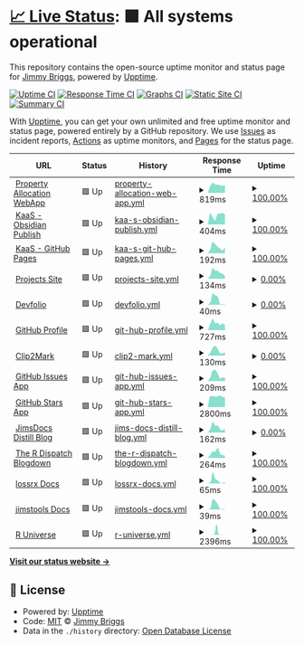 # [📈 Live Status](https://uptime.jimbrig.com): <!--live status--> **🟩 All systems operational**

This repository contains the open-source uptime monitor and status page for [Jimmy Briggs](https://www.linkedin.com/in/jimbrig), powered by [Upptime](https://github.com/upptime/upptime).

[![Uptime CI](https://github.com/jimbrig/upptime/workflows/Uptime%20CI/badge.svg)](https://github.com/jimbrig/upptime/actions?query=workflow%3A%22Uptime+CI%22)
[![Response Time CI](https://github.com/jimbrig/upptime/workflows/Response%20Time%20CI/badge.svg)](https://github.com/jimbrig/upptime/actions?query=workflow%3A%22Response+Time+CI%22)
[![Graphs CI](https://github.com/jimbrig/upptime/workflows/Graphs%20CI/badge.svg)](https://github.com/jimbrig/upptime/actions?query=workflow%3A%22Graphs+CI%22)
[![Static Site CI](https://github.com/jimbrig/upptime/workflows/Static%20Site%20CI/badge.svg)](https://github.com/jimbrig/upptime/actions?query=workflow%3A%22Static+Site+CI%22)
[![Summary CI](https://github.com/jimbrig/upptime/workflows/Summary%20CI/badge.svg)](https://github.com/jimbrig/upptime/actions?query=workflow%3A%22Summary+CI%22)

With [Upptime](https://upptime.js.org), you can get your own unlimited and free uptime monitor and status page, powered entirely by a GitHub repository. We use [Issues](https://github.com/jimbrig/upptime/issues) as incident reports, [Actions](https://github.com/jimbrig/upptime/actions) as uptime monitors, and [Pages](https://uptime.jimbrig.com) for the status page.

<!--start: status pages-->
<!-- This summary is generated by Upptime (https://github.com/upptime/upptime) -->
<!-- Do not edit this manually, your changes will be overwritten -->
<!-- prettier-ignore -->
| URL | Status | History | Response Time | Uptime |
| --- | ------ | ------- | ------------- | ------ |
| <img alt="" src="https://icons.duckduckgo.com/ip3/propertyallocation.jimbrig.com.ico" height="13"> [Property Allocation WebApp](https://propertyallocation.jimbrig.com/) | 🟩 Up | [property-allocation-web-app.yml](https://github.com/jimbrig/upptime/commits/HEAD/history/property-allocation-web-app.yml) | <details><summary><img alt="Response time graph" src="./graphs/property-allocation-web-app/response-time-week.png" height="20"> 819ms</summary><br><a href="https://jimbrig.github.io/upptime/history/property-allocation-web-app"><img alt="Response time 921" src="https://img.shields.io/endpoint?url=https%3A%2F%2Fraw.githubusercontent.com%2Fjimbrig%2Fupptime%2FHEAD%2Fapi%2Fproperty-allocation-web-app%2Fresponse-time.json"></a><br><a href="https://jimbrig.github.io/upptime/history/property-allocation-web-app"><img alt="24-hour response time 762" src="https://img.shields.io/endpoint?url=https%3A%2F%2Fraw.githubusercontent.com%2Fjimbrig%2Fupptime%2FHEAD%2Fapi%2Fproperty-allocation-web-app%2Fresponse-time-day.json"></a><br><a href="https://jimbrig.github.io/upptime/history/property-allocation-web-app"><img alt="7-day response time 819" src="https://img.shields.io/endpoint?url=https%3A%2F%2Fraw.githubusercontent.com%2Fjimbrig%2Fupptime%2FHEAD%2Fapi%2Fproperty-allocation-web-app%2Fresponse-time-week.json"></a><br><a href="https://jimbrig.github.io/upptime/history/property-allocation-web-app"><img alt="30-day response time 865" src="https://img.shields.io/endpoint?url=https%3A%2F%2Fraw.githubusercontent.com%2Fjimbrig%2Fupptime%2FHEAD%2Fapi%2Fproperty-allocation-web-app%2Fresponse-time-month.json"></a><br><a href="https://jimbrig.github.io/upptime/history/property-allocation-web-app"><img alt="1-year response time 921" src="https://img.shields.io/endpoint?url=https%3A%2F%2Fraw.githubusercontent.com%2Fjimbrig%2Fupptime%2FHEAD%2Fapi%2Fproperty-allocation-web-app%2Fresponse-time-year.json"></a></details> | <details><summary><a href="https://jimbrig.github.io/upptime/history/property-allocation-web-app">100.00%</a></summary><a href="https://jimbrig.github.io/upptime/history/property-allocation-web-app"><img alt="All-time uptime 99.96%" src="https://img.shields.io/endpoint?url=https%3A%2F%2Fraw.githubusercontent.com%2Fjimbrig%2Fupptime%2FHEAD%2Fapi%2Fproperty-allocation-web-app%2Fuptime.json"></a><br><a href="https://jimbrig.github.io/upptime/history/property-allocation-web-app"><img alt="24-hour uptime 100.00%" src="https://img.shields.io/endpoint?url=https%3A%2F%2Fraw.githubusercontent.com%2Fjimbrig%2Fupptime%2FHEAD%2Fapi%2Fproperty-allocation-web-app%2Fuptime-day.json"></a><br><a href="https://jimbrig.github.io/upptime/history/property-allocation-web-app"><img alt="7-day uptime 100.00%" src="https://img.shields.io/endpoint?url=https%3A%2F%2Fraw.githubusercontent.com%2Fjimbrig%2Fupptime%2FHEAD%2Fapi%2Fproperty-allocation-web-app%2Fuptime-week.json"></a><br><a href="https://jimbrig.github.io/upptime/history/property-allocation-web-app"><img alt="30-day uptime 100.00%" src="https://img.shields.io/endpoint?url=https%3A%2F%2Fraw.githubusercontent.com%2Fjimbrig%2Fupptime%2FHEAD%2Fapi%2Fproperty-allocation-web-app%2Fuptime-month.json"></a><br><a href="https://jimbrig.github.io/upptime/history/property-allocation-web-app"><img alt="1-year uptime 99.96%" src="https://img.shields.io/endpoint?url=https%3A%2F%2Fraw.githubusercontent.com%2Fjimbrig%2Fupptime%2FHEAD%2Fapi%2Fproperty-allocation-web-app%2Fuptime-year.json"></a></details>
| <img alt="" src="https://icons.duckduckgo.com/ip3/publish.obsidian.md.ico" height="13"> [KaaS - Obsidian Publish](https://publish.obsidian.md/kaas-published/) | 🟩 Up | [kaa-s-obsidian-publish.yml](https://github.com/jimbrig/upptime/commits/HEAD/history/kaa-s-obsidian-publish.yml) | <details><summary><img alt="Response time graph" src="./graphs/kaa-s-obsidian-publish/response-time-week.png" height="20"> 404ms</summary><br><a href="https://jimbrig.github.io/upptime/history/kaa-s-obsidian-publish"><img alt="Response time 494" src="https://img.shields.io/endpoint?url=https%3A%2F%2Fraw.githubusercontent.com%2Fjimbrig%2Fupptime%2FHEAD%2Fapi%2Fkaa-s-obsidian-publish%2Fresponse-time.json"></a><br><a href="https://jimbrig.github.io/upptime/history/kaa-s-obsidian-publish"><img alt="24-hour response time 429" src="https://img.shields.io/endpoint?url=https%3A%2F%2Fraw.githubusercontent.com%2Fjimbrig%2Fupptime%2FHEAD%2Fapi%2Fkaa-s-obsidian-publish%2Fresponse-time-day.json"></a><br><a href="https://jimbrig.github.io/upptime/history/kaa-s-obsidian-publish"><img alt="7-day response time 404" src="https://img.shields.io/endpoint?url=https%3A%2F%2Fraw.githubusercontent.com%2Fjimbrig%2Fupptime%2FHEAD%2Fapi%2Fkaa-s-obsidian-publish%2Fresponse-time-week.json"></a><br><a href="https://jimbrig.github.io/upptime/history/kaa-s-obsidian-publish"><img alt="30-day response time 432" src="https://img.shields.io/endpoint?url=https%3A%2F%2Fraw.githubusercontent.com%2Fjimbrig%2Fupptime%2FHEAD%2Fapi%2Fkaa-s-obsidian-publish%2Fresponse-time-month.json"></a><br><a href="https://jimbrig.github.io/upptime/history/kaa-s-obsidian-publish"><img alt="1-year response time 499" src="https://img.shields.io/endpoint?url=https%3A%2F%2Fraw.githubusercontent.com%2Fjimbrig%2Fupptime%2FHEAD%2Fapi%2Fkaa-s-obsidian-publish%2Fresponse-time-year.json"></a></details> | <details><summary><a href="https://jimbrig.github.io/upptime/history/kaa-s-obsidian-publish">100.00%</a></summary><a href="https://jimbrig.github.io/upptime/history/kaa-s-obsidian-publish"><img alt="All-time uptime 99.90%" src="https://img.shields.io/endpoint?url=https%3A%2F%2Fraw.githubusercontent.com%2Fjimbrig%2Fupptime%2FHEAD%2Fapi%2Fkaa-s-obsidian-publish%2Fuptime.json"></a><br><a href="https://jimbrig.github.io/upptime/history/kaa-s-obsidian-publish"><img alt="24-hour uptime 100.00%" src="https://img.shields.io/endpoint?url=https%3A%2F%2Fraw.githubusercontent.com%2Fjimbrig%2Fupptime%2FHEAD%2Fapi%2Fkaa-s-obsidian-publish%2Fuptime-day.json"></a><br><a href="https://jimbrig.github.io/upptime/history/kaa-s-obsidian-publish"><img alt="7-day uptime 100.00%" src="https://img.shields.io/endpoint?url=https%3A%2F%2Fraw.githubusercontent.com%2Fjimbrig%2Fupptime%2FHEAD%2Fapi%2Fkaa-s-obsidian-publish%2Fuptime-week.json"></a><br><a href="https://jimbrig.github.io/upptime/history/kaa-s-obsidian-publish"><img alt="30-day uptime 100.00%" src="https://img.shields.io/endpoint?url=https%3A%2F%2Fraw.githubusercontent.com%2Fjimbrig%2Fupptime%2FHEAD%2Fapi%2Fkaa-s-obsidian-publish%2Fuptime-month.json"></a><br><a href="https://jimbrig.github.io/upptime/history/kaa-s-obsidian-publish"><img alt="1-year uptime 99.90%" src="https://img.shields.io/endpoint?url=https%3A%2F%2Fraw.githubusercontent.com%2Fjimbrig%2Fupptime%2FHEAD%2Fapi%2Fkaa-s-obsidian-publish%2Fuptime-year.json"></a></details>
| <img alt="" src="https://icons.duckduckgo.com/ip3/kaas.jimbrig.com.ico" height="13"> [KaaS - GitHub Pages](https://kaas.jimbrig.com) | 🟩 Up | [kaa-s-git-hub-pages.yml](https://github.com/jimbrig/upptime/commits/HEAD/history/kaa-s-git-hub-pages.yml) | <details><summary><img alt="Response time graph" src="./graphs/kaa-s-git-hub-pages/response-time-week.png" height="20"> 192ms</summary><br><a href="https://jimbrig.github.io/upptime/history/kaa-s-git-hub-pages"><img alt="Response time 210" src="https://img.shields.io/endpoint?url=https%3A%2F%2Fraw.githubusercontent.com%2Fjimbrig%2Fupptime%2FHEAD%2Fapi%2Fkaa-s-git-hub-pages%2Fresponse-time.json"></a><br><a href="https://jimbrig.github.io/upptime/history/kaa-s-git-hub-pages"><img alt="24-hour response time 186" src="https://img.shields.io/endpoint?url=https%3A%2F%2Fraw.githubusercontent.com%2Fjimbrig%2Fupptime%2FHEAD%2Fapi%2Fkaa-s-git-hub-pages%2Fresponse-time-day.json"></a><br><a href="https://jimbrig.github.io/upptime/history/kaa-s-git-hub-pages"><img alt="7-day response time 192" src="https://img.shields.io/endpoint?url=https%3A%2F%2Fraw.githubusercontent.com%2Fjimbrig%2Fupptime%2FHEAD%2Fapi%2Fkaa-s-git-hub-pages%2Fresponse-time-week.json"></a><br><a href="https://jimbrig.github.io/upptime/history/kaa-s-git-hub-pages"><img alt="30-day response time 207" src="https://img.shields.io/endpoint?url=https%3A%2F%2Fraw.githubusercontent.com%2Fjimbrig%2Fupptime%2FHEAD%2Fapi%2Fkaa-s-git-hub-pages%2Fresponse-time-month.json"></a><br><a href="https://jimbrig.github.io/upptime/history/kaa-s-git-hub-pages"><img alt="1-year response time 209" src="https://img.shields.io/endpoint?url=https%3A%2F%2Fraw.githubusercontent.com%2Fjimbrig%2Fupptime%2FHEAD%2Fapi%2Fkaa-s-git-hub-pages%2Fresponse-time-year.json"></a></details> | <details><summary><a href="https://jimbrig.github.io/upptime/history/kaa-s-git-hub-pages">100.00%</a></summary><a href="https://jimbrig.github.io/upptime/history/kaa-s-git-hub-pages"><img alt="All-time uptime 98.46%" src="https://img.shields.io/endpoint?url=https%3A%2F%2Fraw.githubusercontent.com%2Fjimbrig%2Fupptime%2FHEAD%2Fapi%2Fkaa-s-git-hub-pages%2Fuptime.json"></a><br><a href="https://jimbrig.github.io/upptime/history/kaa-s-git-hub-pages"><img alt="24-hour uptime 100.00%" src="https://img.shields.io/endpoint?url=https%3A%2F%2Fraw.githubusercontent.com%2Fjimbrig%2Fupptime%2FHEAD%2Fapi%2Fkaa-s-git-hub-pages%2Fuptime-day.json"></a><br><a href="https://jimbrig.github.io/upptime/history/kaa-s-git-hub-pages"><img alt="7-day uptime 100.00%" src="https://img.shields.io/endpoint?url=https%3A%2F%2Fraw.githubusercontent.com%2Fjimbrig%2Fupptime%2FHEAD%2Fapi%2Fkaa-s-git-hub-pages%2Fuptime-week.json"></a><br><a href="https://jimbrig.github.io/upptime/history/kaa-s-git-hub-pages"><img alt="30-day uptime 100.00%" src="https://img.shields.io/endpoint?url=https%3A%2F%2Fraw.githubusercontent.com%2Fjimbrig%2Fupptime%2FHEAD%2Fapi%2Fkaa-s-git-hub-pages%2Fuptime-month.json"></a><br><a href="https://jimbrig.github.io/upptime/history/kaa-s-git-hub-pages"><img alt="1-year uptime 98.32%" src="https://img.shields.io/endpoint?url=https%3A%2F%2Fraw.githubusercontent.com%2Fjimbrig%2Fupptime%2FHEAD%2Fapi%2Fkaa-s-git-hub-pages%2Fuptime-year.json"></a></details>
| <img alt="" src="https://icons.duckduckgo.com/ip3/docs.jimbrig.com.ico" height="13"> [Projects Site](https://docs.jimbrig.com/projects/) | 🟩 Up | [projects-site.yml](https://github.com/jimbrig/upptime/commits/HEAD/history/projects-site.yml) | <details><summary><img alt="Response time graph" src="./graphs/projects-site/response-time-week.png" height="20"> 134ms</summary><br><a href="https://jimbrig.github.io/upptime/history/projects-site"><img alt="Response time 172" src="https://img.shields.io/endpoint?url=https%3A%2F%2Fraw.githubusercontent.com%2Fjimbrig%2Fupptime%2FHEAD%2Fapi%2Fprojects-site%2Fresponse-time.json"></a><br><a href="https://jimbrig.github.io/upptime/history/projects-site"><img alt="24-hour response time 52" src="https://img.shields.io/endpoint?url=https%3A%2F%2Fraw.githubusercontent.com%2Fjimbrig%2Fupptime%2FHEAD%2Fapi%2Fprojects-site%2Fresponse-time-day.json"></a><br><a href="https://jimbrig.github.io/upptime/history/projects-site"><img alt="7-day response time 134" src="https://img.shields.io/endpoint?url=https%3A%2F%2Fraw.githubusercontent.com%2Fjimbrig%2Fupptime%2FHEAD%2Fapi%2Fprojects-site%2Fresponse-time-week.json"></a><br><a href="https://jimbrig.github.io/upptime/history/projects-site"><img alt="30-day response time 133" src="https://img.shields.io/endpoint?url=https%3A%2F%2Fraw.githubusercontent.com%2Fjimbrig%2Fupptime%2FHEAD%2Fapi%2Fprojects-site%2Fresponse-time-month.json"></a><br><a href="https://jimbrig.github.io/upptime/history/projects-site"><img alt="1-year response time 172" src="https://img.shields.io/endpoint?url=https%3A%2F%2Fraw.githubusercontent.com%2Fjimbrig%2Fupptime%2FHEAD%2Fapi%2Fprojects-site%2Fresponse-time-year.json"></a></details> | <details><summary><a href="https://jimbrig.github.io/upptime/history/projects-site">0.00%</a></summary><a href="https://jimbrig.github.io/upptime/history/projects-site"><img alt="All-time uptime 35.38%" src="https://img.shields.io/endpoint?url=https%3A%2F%2Fraw.githubusercontent.com%2Fjimbrig%2Fupptime%2FHEAD%2Fapi%2Fprojects-site%2Fuptime.json"></a><br><a href="https://jimbrig.github.io/upptime/history/projects-site"><img alt="24-hour uptime 0.00%" src="https://img.shields.io/endpoint?url=https%3A%2F%2Fraw.githubusercontent.com%2Fjimbrig%2Fupptime%2FHEAD%2Fapi%2Fprojects-site%2Fuptime-day.json"></a><br><a href="https://jimbrig.github.io/upptime/history/projects-site"><img alt="7-day uptime 0.00%" src="https://img.shields.io/endpoint?url=https%3A%2F%2Fraw.githubusercontent.com%2Fjimbrig%2Fupptime%2FHEAD%2Fapi%2Fprojects-site%2Fuptime-week.json"></a><br><a href="https://jimbrig.github.io/upptime/history/projects-site"><img alt="30-day uptime 0.00%" src="https://img.shields.io/endpoint?url=https%3A%2F%2Fraw.githubusercontent.com%2Fjimbrig%2Fupptime%2FHEAD%2Fapi%2Fprojects-site%2Fuptime-month.json"></a><br><a href="https://jimbrig.github.io/upptime/history/projects-site"><img alt="1-year uptime 35.38%" src="https://img.shields.io/endpoint?url=https%3A%2F%2Fraw.githubusercontent.com%2Fjimbrig%2Fupptime%2FHEAD%2Fapi%2Fprojects-site%2Fuptime-year.json"></a></details>
| <img alt="" src="https://icons.duckduckgo.com/ip3/docs.jimbrig.com.ico" height="13"> [Devfolio](https://docs.jimbrig.com/devpholio/) | 🟩 Up | [devfolio.yml](https://github.com/jimbrig/upptime/commits/HEAD/history/devfolio.yml) | <details><summary><img alt="Response time graph" src="./graphs/devfolio/response-time-week.png" height="20"> 40ms</summary><br><a href="https://jimbrig.github.io/upptime/history/devfolio"><img alt="Response time 66" src="https://img.shields.io/endpoint?url=https%3A%2F%2Fraw.githubusercontent.com%2Fjimbrig%2Fupptime%2FHEAD%2Fapi%2Fdevfolio%2Fresponse-time.json"></a><br><a href="https://jimbrig.github.io/upptime/history/devfolio"><img alt="24-hour response time 4" src="https://img.shields.io/endpoint?url=https%3A%2F%2Fraw.githubusercontent.com%2Fjimbrig%2Fupptime%2FHEAD%2Fapi%2Fdevfolio%2Fresponse-time-day.json"></a><br><a href="https://jimbrig.github.io/upptime/history/devfolio"><img alt="7-day response time 40" src="https://img.shields.io/endpoint?url=https%3A%2F%2Fraw.githubusercontent.com%2Fjimbrig%2Fupptime%2FHEAD%2Fapi%2Fdevfolio%2Fresponse-time-week.json"></a><br><a href="https://jimbrig.github.io/upptime/history/devfolio"><img alt="30-day response time 34" src="https://img.shields.io/endpoint?url=https%3A%2F%2Fraw.githubusercontent.com%2Fjimbrig%2Fupptime%2FHEAD%2Fapi%2Fdevfolio%2Fresponse-time-month.json"></a><br><a href="https://jimbrig.github.io/upptime/history/devfolio"><img alt="1-year response time 56" src="https://img.shields.io/endpoint?url=https%3A%2F%2Fraw.githubusercontent.com%2Fjimbrig%2Fupptime%2FHEAD%2Fapi%2Fdevfolio%2Fresponse-time-year.json"></a></details> | <details><summary><a href="https://jimbrig.github.io/upptime/history/devfolio">0.00%</a></summary><a href="https://jimbrig.github.io/upptime/history/devfolio"><img alt="All-time uptime 43.95%" src="https://img.shields.io/endpoint?url=https%3A%2F%2Fraw.githubusercontent.com%2Fjimbrig%2Fupptime%2FHEAD%2Fapi%2Fdevfolio%2Fuptime.json"></a><br><a href="https://jimbrig.github.io/upptime/history/devfolio"><img alt="24-hour uptime 0.00%" src="https://img.shields.io/endpoint?url=https%3A%2F%2Fraw.githubusercontent.com%2Fjimbrig%2Fupptime%2FHEAD%2Fapi%2Fdevfolio%2Fuptime-day.json"></a><br><a href="https://jimbrig.github.io/upptime/history/devfolio"><img alt="7-day uptime 0.00%" src="https://img.shields.io/endpoint?url=https%3A%2F%2Fraw.githubusercontent.com%2Fjimbrig%2Fupptime%2FHEAD%2Fapi%2Fdevfolio%2Fuptime-week.json"></a><br><a href="https://jimbrig.github.io/upptime/history/devfolio"><img alt="30-day uptime 0.00%" src="https://img.shields.io/endpoint?url=https%3A%2F%2Fraw.githubusercontent.com%2Fjimbrig%2Fupptime%2FHEAD%2Fapi%2Fdevfolio%2Fuptime-month.json"></a><br><a href="https://jimbrig.github.io/upptime/history/devfolio"><img alt="1-year uptime 38.58%" src="https://img.shields.io/endpoint?url=https%3A%2F%2Fraw.githubusercontent.com%2Fjimbrig%2Fupptime%2FHEAD%2Fapi%2Fdevfolio%2Fuptime-year.json"></a></details>
| <img alt="" src="https://icons.duckduckgo.com/ip3/github.com.ico" height="13"> [GitHub Profile](https://github.com/jimbrig) | 🟩 Up | [git-hub-profile.yml](https://github.com/jimbrig/upptime/commits/HEAD/history/git-hub-profile.yml) | <details><summary><img alt="Response time graph" src="./graphs/git-hub-profile/response-time-week.png" height="20"> 727ms</summary><br><a href="https://jimbrig.github.io/upptime/history/git-hub-profile"><img alt="Response time 896" src="https://img.shields.io/endpoint?url=https%3A%2F%2Fraw.githubusercontent.com%2Fjimbrig%2Fupptime%2FHEAD%2Fapi%2Fgit-hub-profile%2Fresponse-time.json"></a><br><a href="https://jimbrig.github.io/upptime/history/git-hub-profile"><img alt="24-hour response time 550" src="https://img.shields.io/endpoint?url=https%3A%2F%2Fraw.githubusercontent.com%2Fjimbrig%2Fupptime%2FHEAD%2Fapi%2Fgit-hub-profile%2Fresponse-time-day.json"></a><br><a href="https://jimbrig.github.io/upptime/history/git-hub-profile"><img alt="7-day response time 727" src="https://img.shields.io/endpoint?url=https%3A%2F%2Fraw.githubusercontent.com%2Fjimbrig%2Fupptime%2FHEAD%2Fapi%2Fgit-hub-profile%2Fresponse-time-week.json"></a><br><a href="https://jimbrig.github.io/upptime/history/git-hub-profile"><img alt="30-day response time 770" src="https://img.shields.io/endpoint?url=https%3A%2F%2Fraw.githubusercontent.com%2Fjimbrig%2Fupptime%2FHEAD%2Fapi%2Fgit-hub-profile%2Fresponse-time-month.json"></a><br><a href="https://jimbrig.github.io/upptime/history/git-hub-profile"><img alt="1-year response time 902" src="https://img.shields.io/endpoint?url=https%3A%2F%2Fraw.githubusercontent.com%2Fjimbrig%2Fupptime%2FHEAD%2Fapi%2Fgit-hub-profile%2Fresponse-time-year.json"></a></details> | <details><summary><a href="https://jimbrig.github.io/upptime/history/git-hub-profile">100.00%</a></summary><a href="https://jimbrig.github.io/upptime/history/git-hub-profile"><img alt="All-time uptime 100.00%" src="https://img.shields.io/endpoint?url=https%3A%2F%2Fraw.githubusercontent.com%2Fjimbrig%2Fupptime%2FHEAD%2Fapi%2Fgit-hub-profile%2Fuptime.json"></a><br><a href="https://jimbrig.github.io/upptime/history/git-hub-profile"><img alt="24-hour uptime 100.00%" src="https://img.shields.io/endpoint?url=https%3A%2F%2Fraw.githubusercontent.com%2Fjimbrig%2Fupptime%2FHEAD%2Fapi%2Fgit-hub-profile%2Fuptime-day.json"></a><br><a href="https://jimbrig.github.io/upptime/history/git-hub-profile"><img alt="7-day uptime 100.00%" src="https://img.shields.io/endpoint?url=https%3A%2F%2Fraw.githubusercontent.com%2Fjimbrig%2Fupptime%2FHEAD%2Fapi%2Fgit-hub-profile%2Fuptime-week.json"></a><br><a href="https://jimbrig.github.io/upptime/history/git-hub-profile"><img alt="30-day uptime 100.00%" src="https://img.shields.io/endpoint?url=https%3A%2F%2Fraw.githubusercontent.com%2Fjimbrig%2Fupptime%2FHEAD%2Fapi%2Fgit-hub-profile%2Fuptime-month.json"></a><br><a href="https://jimbrig.github.io/upptime/history/git-hub-profile"><img alt="1-year uptime 100.00%" src="https://img.shields.io/endpoint?url=https%3A%2F%2Fraw.githubusercontent.com%2Fjimbrig%2Fupptime%2FHEAD%2Fapi%2Fgit-hub-profile%2Fuptime-year.json"></a></details>
| <img alt="" src="https://icons.duckduckgo.com/ip3/clip2mark.jimbrig.com.ico" height="13"> [Clip2Mark](https://clip2mark.jimbrig.com) | 🟩 Up | [clip2-mark.yml](https://github.com/jimbrig/upptime/commits/HEAD/history/clip2-mark.yml) | <details><summary><img alt="Response time graph" src="./graphs/clip2-mark/response-time-week.png" height="20"> 130ms</summary><br><a href="https://jimbrig.github.io/upptime/history/clip2-mark"><img alt="Response time 151" src="https://img.shields.io/endpoint?url=https%3A%2F%2Fraw.githubusercontent.com%2Fjimbrig%2Fupptime%2FHEAD%2Fapi%2Fclip2-mark%2Fresponse-time.json"></a><br><a href="https://jimbrig.github.io/upptime/history/clip2-mark"><img alt="24-hour response time 81" src="https://img.shields.io/endpoint?url=https%3A%2F%2Fraw.githubusercontent.com%2Fjimbrig%2Fupptime%2FHEAD%2Fapi%2Fclip2-mark%2Fresponse-time-day.json"></a><br><a href="https://jimbrig.github.io/upptime/history/clip2-mark"><img alt="7-day response time 130" src="https://img.shields.io/endpoint?url=https%3A%2F%2Fraw.githubusercontent.com%2Fjimbrig%2Fupptime%2FHEAD%2Fapi%2Fclip2-mark%2Fresponse-time-week.json"></a><br><a href="https://jimbrig.github.io/upptime/history/clip2-mark"><img alt="30-day response time 134" src="https://img.shields.io/endpoint?url=https%3A%2F%2Fraw.githubusercontent.com%2Fjimbrig%2Fupptime%2FHEAD%2Fapi%2Fclip2-mark%2Fresponse-time-month.json"></a><br><a href="https://jimbrig.github.io/upptime/history/clip2-mark"><img alt="1-year response time 150" src="https://img.shields.io/endpoint?url=https%3A%2F%2Fraw.githubusercontent.com%2Fjimbrig%2Fupptime%2FHEAD%2Fapi%2Fclip2-mark%2Fresponse-time-year.json"></a></details> | <details><summary><a href="https://jimbrig.github.io/upptime/history/clip2-mark">0.00%</a></summary><a href="https://jimbrig.github.io/upptime/history/clip2-mark"><img alt="All-time uptime 49.20%" src="https://img.shields.io/endpoint?url=https%3A%2F%2Fraw.githubusercontent.com%2Fjimbrig%2Fupptime%2FHEAD%2Fapi%2Fclip2-mark%2Fuptime.json"></a><br><a href="https://jimbrig.github.io/upptime/history/clip2-mark"><img alt="24-hour uptime 0.00%" src="https://img.shields.io/endpoint?url=https%3A%2F%2Fraw.githubusercontent.com%2Fjimbrig%2Fupptime%2FHEAD%2Fapi%2Fclip2-mark%2Fuptime-day.json"></a><br><a href="https://jimbrig.github.io/upptime/history/clip2-mark"><img alt="7-day uptime 0.00%" src="https://img.shields.io/endpoint?url=https%3A%2F%2Fraw.githubusercontent.com%2Fjimbrig%2Fupptime%2FHEAD%2Fapi%2Fclip2-mark%2Fuptime-week.json"></a><br><a href="https://jimbrig.github.io/upptime/history/clip2-mark"><img alt="30-day uptime 0.00%" src="https://img.shields.io/endpoint?url=https%3A%2F%2Fraw.githubusercontent.com%2Fjimbrig%2Fupptime%2FHEAD%2Fapi%2Fclip2-mark%2Fuptime-month.json"></a><br><a href="https://jimbrig.github.io/upptime/history/clip2-mark"><img alt="1-year uptime 44.33%" src="https://img.shields.io/endpoint?url=https%3A%2F%2Fraw.githubusercontent.com%2Fjimbrig%2Fupptime%2FHEAD%2Fapi%2Fclip2-mark%2Fuptime-year.json"></a></details>
| <img alt="" src="https://icons.duckduckgo.com/ip3/github-issues.jimbrig.com.ico" height="13"> [GitHub Issues App](https://github-issues.jimbrig.com) | 🟩 Up | [git-hub-issues-app.yml](https://github.com/jimbrig/upptime/commits/HEAD/history/git-hub-issues-app.yml) | <details><summary><img alt="Response time graph" src="./graphs/git-hub-issues-app/response-time-week.png" height="20"> 209ms</summary><br><a href="https://jimbrig.github.io/upptime/history/git-hub-issues-app"><img alt="Response time 279" src="https://img.shields.io/endpoint?url=https%3A%2F%2Fraw.githubusercontent.com%2Fjimbrig%2Fupptime%2FHEAD%2Fapi%2Fgit-hub-issues-app%2Fresponse-time.json"></a><br><a href="https://jimbrig.github.io/upptime/history/git-hub-issues-app"><img alt="24-hour response time 111" src="https://img.shields.io/endpoint?url=https%3A%2F%2Fraw.githubusercontent.com%2Fjimbrig%2Fupptime%2FHEAD%2Fapi%2Fgit-hub-issues-app%2Fresponse-time-day.json"></a><br><a href="https://jimbrig.github.io/upptime/history/git-hub-issues-app"><img alt="7-day response time 209" src="https://img.shields.io/endpoint?url=https%3A%2F%2Fraw.githubusercontent.com%2Fjimbrig%2Fupptime%2FHEAD%2Fapi%2Fgit-hub-issues-app%2Fresponse-time-week.json"></a><br><a href="https://jimbrig.github.io/upptime/history/git-hub-issues-app"><img alt="30-day response time 214" src="https://img.shields.io/endpoint?url=https%3A%2F%2Fraw.githubusercontent.com%2Fjimbrig%2Fupptime%2FHEAD%2Fapi%2Fgit-hub-issues-app%2Fresponse-time-month.json"></a><br><a href="https://jimbrig.github.io/upptime/history/git-hub-issues-app"><img alt="1-year response time 282" src="https://img.shields.io/endpoint?url=https%3A%2F%2Fraw.githubusercontent.com%2Fjimbrig%2Fupptime%2FHEAD%2Fapi%2Fgit-hub-issues-app%2Fresponse-time-year.json"></a></details> | <details><summary><a href="https://jimbrig.github.io/upptime/history/git-hub-issues-app">100.00%</a></summary><a href="https://jimbrig.github.io/upptime/history/git-hub-issues-app"><img alt="All-time uptime 98.44%" src="https://img.shields.io/endpoint?url=https%3A%2F%2Fraw.githubusercontent.com%2Fjimbrig%2Fupptime%2FHEAD%2Fapi%2Fgit-hub-issues-app%2Fuptime.json"></a><br><a href="https://jimbrig.github.io/upptime/history/git-hub-issues-app"><img alt="24-hour uptime 100.00%" src="https://img.shields.io/endpoint?url=https%3A%2F%2Fraw.githubusercontent.com%2Fjimbrig%2Fupptime%2FHEAD%2Fapi%2Fgit-hub-issues-app%2Fuptime-day.json"></a><br><a href="https://jimbrig.github.io/upptime/history/git-hub-issues-app"><img alt="7-day uptime 100.00%" src="https://img.shields.io/endpoint?url=https%3A%2F%2Fraw.githubusercontent.com%2Fjimbrig%2Fupptime%2FHEAD%2Fapi%2Fgit-hub-issues-app%2Fuptime-week.json"></a><br><a href="https://jimbrig.github.io/upptime/history/git-hub-issues-app"><img alt="30-day uptime 100.00%" src="https://img.shields.io/endpoint?url=https%3A%2F%2Fraw.githubusercontent.com%2Fjimbrig%2Fupptime%2FHEAD%2Fapi%2Fgit-hub-issues-app%2Fuptime-month.json"></a><br><a href="https://jimbrig.github.io/upptime/history/git-hub-issues-app"><img alt="1-year uptime 98.32%" src="https://img.shields.io/endpoint?url=https%3A%2F%2Fraw.githubusercontent.com%2Fjimbrig%2Fupptime%2FHEAD%2Fapi%2Fgit-hub-issues-app%2Fuptime-year.json"></a></details>
| <img alt="" src="https://icons.duckduckgo.com/ip3/jimsshinyapps.shinyapps.io.ico" height="13"> [GitHub Stars App](https://jimsshinyapps.shinyapps.io/jimsghstars/) | 🟩 Up | [git-hub-stars-app.yml](https://github.com/jimbrig/upptime/commits/HEAD/history/git-hub-stars-app.yml) | <details><summary><img alt="Response time graph" src="./graphs/git-hub-stars-app/response-time-week.png" height="20"> 2800ms</summary><br><a href="https://jimbrig.github.io/upptime/history/git-hub-stars-app"><img alt="Response time 2031" src="https://img.shields.io/endpoint?url=https%3A%2F%2Fraw.githubusercontent.com%2Fjimbrig%2Fupptime%2FHEAD%2Fapi%2Fgit-hub-stars-app%2Fresponse-time.json"></a><br><a href="https://jimbrig.github.io/upptime/history/git-hub-stars-app"><img alt="24-hour response time 2590" src="https://img.shields.io/endpoint?url=https%3A%2F%2Fraw.githubusercontent.com%2Fjimbrig%2Fupptime%2FHEAD%2Fapi%2Fgit-hub-stars-app%2Fresponse-time-day.json"></a><br><a href="https://jimbrig.github.io/upptime/history/git-hub-stars-app"><img alt="7-day response time 2800" src="https://img.shields.io/endpoint?url=https%3A%2F%2Fraw.githubusercontent.com%2Fjimbrig%2Fupptime%2FHEAD%2Fapi%2Fgit-hub-stars-app%2Fresponse-time-week.json"></a><br><a href="https://jimbrig.github.io/upptime/history/git-hub-stars-app"><img alt="30-day response time 2605" src="https://img.shields.io/endpoint?url=https%3A%2F%2Fraw.githubusercontent.com%2Fjimbrig%2Fupptime%2FHEAD%2Fapi%2Fgit-hub-stars-app%2Fresponse-time-month.json"></a><br><a href="https://jimbrig.github.io/upptime/history/git-hub-stars-app"><img alt="1-year response time 2031" src="https://img.shields.io/endpoint?url=https%3A%2F%2Fraw.githubusercontent.com%2Fjimbrig%2Fupptime%2FHEAD%2Fapi%2Fgit-hub-stars-app%2Fresponse-time-year.json"></a></details> | <details><summary><a href="https://jimbrig.github.io/upptime/history/git-hub-stars-app">100.00%</a></summary><a href="https://jimbrig.github.io/upptime/history/git-hub-stars-app"><img alt="All-time uptime 100.00%" src="https://img.shields.io/endpoint?url=https%3A%2F%2Fraw.githubusercontent.com%2Fjimbrig%2Fupptime%2FHEAD%2Fapi%2Fgit-hub-stars-app%2Fuptime.json"></a><br><a href="https://jimbrig.github.io/upptime/history/git-hub-stars-app"><img alt="24-hour uptime 100.00%" src="https://img.shields.io/endpoint?url=https%3A%2F%2Fraw.githubusercontent.com%2Fjimbrig%2Fupptime%2FHEAD%2Fapi%2Fgit-hub-stars-app%2Fuptime-day.json"></a><br><a href="https://jimbrig.github.io/upptime/history/git-hub-stars-app"><img alt="7-day uptime 100.00%" src="https://img.shields.io/endpoint?url=https%3A%2F%2Fraw.githubusercontent.com%2Fjimbrig%2Fupptime%2FHEAD%2Fapi%2Fgit-hub-stars-app%2Fuptime-week.json"></a><br><a href="https://jimbrig.github.io/upptime/history/git-hub-stars-app"><img alt="30-day uptime 100.00%" src="https://img.shields.io/endpoint?url=https%3A%2F%2Fraw.githubusercontent.com%2Fjimbrig%2Fupptime%2FHEAD%2Fapi%2Fgit-hub-stars-app%2Fuptime-month.json"></a><br><a href="https://jimbrig.github.io/upptime/history/git-hub-stars-app"><img alt="1-year uptime 100.00%" src="https://img.shields.io/endpoint?url=https%3A%2F%2Fraw.githubusercontent.com%2Fjimbrig%2Fupptime%2FHEAD%2Fapi%2Fgit-hub-stars-app%2Fuptime-year.json"></a></details>
| <img alt="" src="https://icons.duckduckgo.com/ip3/docs.jimbrig.com.ico" height="13"> [JimsDocs Distill Blog](https://docs.jimbrig.com/jimsdocs/) | 🟩 Up | [jims-docs-distill-blog.yml](https://github.com/jimbrig/upptime/commits/HEAD/history/jims-docs-distill-blog.yml) | <details><summary><img alt="Response time graph" src="./graphs/jims-docs-distill-blog/response-time-week.png" height="20"> 162ms</summary><br><a href="https://jimbrig.github.io/upptime/history/jims-docs-distill-blog"><img alt="Response time 209" src="https://img.shields.io/endpoint?url=https%3A%2F%2Fraw.githubusercontent.com%2Fjimbrig%2Fupptime%2FHEAD%2Fapi%2Fjims-docs-distill-blog%2Fresponse-time.json"></a><br><a href="https://jimbrig.github.io/upptime/history/jims-docs-distill-blog"><img alt="24-hour response time 113" src="https://img.shields.io/endpoint?url=https%3A%2F%2Fraw.githubusercontent.com%2Fjimbrig%2Fupptime%2FHEAD%2Fapi%2Fjims-docs-distill-blog%2Fresponse-time-day.json"></a><br><a href="https://jimbrig.github.io/upptime/history/jims-docs-distill-blog"><img alt="7-day response time 162" src="https://img.shields.io/endpoint?url=https%3A%2F%2Fraw.githubusercontent.com%2Fjimbrig%2Fupptime%2FHEAD%2Fapi%2Fjims-docs-distill-blog%2Fresponse-time-week.json"></a><br><a href="https://jimbrig.github.io/upptime/history/jims-docs-distill-blog"><img alt="30-day response time 194" src="https://img.shields.io/endpoint?url=https%3A%2F%2Fraw.githubusercontent.com%2Fjimbrig%2Fupptime%2FHEAD%2Fapi%2Fjims-docs-distill-blog%2Fresponse-time-month.json"></a><br><a href="https://jimbrig.github.io/upptime/history/jims-docs-distill-blog"><img alt="1-year response time 209" src="https://img.shields.io/endpoint?url=https%3A%2F%2Fraw.githubusercontent.com%2Fjimbrig%2Fupptime%2FHEAD%2Fapi%2Fjims-docs-distill-blog%2Fresponse-time-year.json"></a></details> | <details><summary><a href="https://jimbrig.github.io/upptime/history/jims-docs-distill-blog">0.00%</a></summary><a href="https://jimbrig.github.io/upptime/history/jims-docs-distill-blog"><img alt="All-time uptime 35.38%" src="https://img.shields.io/endpoint?url=https%3A%2F%2Fraw.githubusercontent.com%2Fjimbrig%2Fupptime%2FHEAD%2Fapi%2Fjims-docs-distill-blog%2Fuptime.json"></a><br><a href="https://jimbrig.github.io/upptime/history/jims-docs-distill-blog"><img alt="24-hour uptime 0.00%" src="https://img.shields.io/endpoint?url=https%3A%2F%2Fraw.githubusercontent.com%2Fjimbrig%2Fupptime%2FHEAD%2Fapi%2Fjims-docs-distill-blog%2Fuptime-day.json"></a><br><a href="https://jimbrig.github.io/upptime/history/jims-docs-distill-blog"><img alt="7-day uptime 0.00%" src="https://img.shields.io/endpoint?url=https%3A%2F%2Fraw.githubusercontent.com%2Fjimbrig%2Fupptime%2FHEAD%2Fapi%2Fjims-docs-distill-blog%2Fuptime-week.json"></a><br><a href="https://jimbrig.github.io/upptime/history/jims-docs-distill-blog"><img alt="30-day uptime 0.00%" src="https://img.shields.io/endpoint?url=https%3A%2F%2Fraw.githubusercontent.com%2Fjimbrig%2Fupptime%2FHEAD%2Fapi%2Fjims-docs-distill-blog%2Fuptime-month.json"></a><br><a href="https://jimbrig.github.io/upptime/history/jims-docs-distill-blog"><img alt="1-year uptime 35.38%" src="https://img.shields.io/endpoint?url=https%3A%2F%2Fraw.githubusercontent.com%2Fjimbrig%2Fupptime%2FHEAD%2Fapi%2Fjims-docs-distill-blog%2Fuptime-year.json"></a></details>
| <img alt="" src="https://icons.duckduckgo.com/ip3/therdispatch.jimbrig.com.ico" height="13"> [The R Dispatch Blogdown](https://therdispatch.jimbrig.com/) | 🟩 Up | [the-r-dispatch-blogdown.yml](https://github.com/jimbrig/upptime/commits/HEAD/history/the-r-dispatch-blogdown.yml) | <details><summary><img alt="Response time graph" src="./graphs/the-r-dispatch-blogdown/response-time-week.png" height="20"> 264ms</summary><br><a href="https://jimbrig.github.io/upptime/history/the-r-dispatch-blogdown"><img alt="Response time 433" src="https://img.shields.io/endpoint?url=https%3A%2F%2Fraw.githubusercontent.com%2Fjimbrig%2Fupptime%2FHEAD%2Fapi%2Fthe-r-dispatch-blogdown%2Fresponse-time.json"></a><br><a href="https://jimbrig.github.io/upptime/history/the-r-dispatch-blogdown"><img alt="24-hour response time 121" src="https://img.shields.io/endpoint?url=https%3A%2F%2Fraw.githubusercontent.com%2Fjimbrig%2Fupptime%2FHEAD%2Fapi%2Fthe-r-dispatch-blogdown%2Fresponse-time-day.json"></a><br><a href="https://jimbrig.github.io/upptime/history/the-r-dispatch-blogdown"><img alt="7-day response time 264" src="https://img.shields.io/endpoint?url=https%3A%2F%2Fraw.githubusercontent.com%2Fjimbrig%2Fupptime%2FHEAD%2Fapi%2Fthe-r-dispatch-blogdown%2Fresponse-time-week.json"></a><br><a href="https://jimbrig.github.io/upptime/history/the-r-dispatch-blogdown"><img alt="30-day response time 262" src="https://img.shields.io/endpoint?url=https%3A%2F%2Fraw.githubusercontent.com%2Fjimbrig%2Fupptime%2FHEAD%2Fapi%2Fthe-r-dispatch-blogdown%2Fresponse-time-month.json"></a><br><a href="https://jimbrig.github.io/upptime/history/the-r-dispatch-blogdown"><img alt="1-year response time 433" src="https://img.shields.io/endpoint?url=https%3A%2F%2Fraw.githubusercontent.com%2Fjimbrig%2Fupptime%2FHEAD%2Fapi%2Fthe-r-dispatch-blogdown%2Fresponse-time-year.json"></a></details> | <details><summary><a href="https://jimbrig.github.io/upptime/history/the-r-dispatch-blogdown">100.00%</a></summary><a href="https://jimbrig.github.io/upptime/history/the-r-dispatch-blogdown"><img alt="All-time uptime 100.00%" src="https://img.shields.io/endpoint?url=https%3A%2F%2Fraw.githubusercontent.com%2Fjimbrig%2Fupptime%2FHEAD%2Fapi%2Fthe-r-dispatch-blogdown%2Fuptime.json"></a><br><a href="https://jimbrig.github.io/upptime/history/the-r-dispatch-blogdown"><img alt="24-hour uptime 100.00%" src="https://img.shields.io/endpoint?url=https%3A%2F%2Fraw.githubusercontent.com%2Fjimbrig%2Fupptime%2FHEAD%2Fapi%2Fthe-r-dispatch-blogdown%2Fuptime-day.json"></a><br><a href="https://jimbrig.github.io/upptime/history/the-r-dispatch-blogdown"><img alt="7-day uptime 100.00%" src="https://img.shields.io/endpoint?url=https%3A%2F%2Fraw.githubusercontent.com%2Fjimbrig%2Fupptime%2FHEAD%2Fapi%2Fthe-r-dispatch-blogdown%2Fuptime-week.json"></a><br><a href="https://jimbrig.github.io/upptime/history/the-r-dispatch-blogdown"><img alt="30-day uptime 100.00%" src="https://img.shields.io/endpoint?url=https%3A%2F%2Fraw.githubusercontent.com%2Fjimbrig%2Fupptime%2FHEAD%2Fapi%2Fthe-r-dispatch-blogdown%2Fuptime-month.json"></a><br><a href="https://jimbrig.github.io/upptime/history/the-r-dispatch-blogdown"><img alt="1-year uptime 100.00%" src="https://img.shields.io/endpoint?url=https%3A%2F%2Fraw.githubusercontent.com%2Fjimbrig%2Fupptime%2FHEAD%2Fapi%2Fthe-r-dispatch-blogdown%2Fuptime-year.json"></a></details>
| <img alt="" src="https://icons.duckduckgo.com/ip3/docs.jimbrig.com.ico" height="13"> [lossrx Docs](https://docs.jimbrig.com/lossrx) | 🟩 Up | [lossrx-docs.yml](https://github.com/jimbrig/upptime/commits/HEAD/history/lossrx-docs.yml) | <details><summary><img alt="Response time graph" src="./graphs/lossrx-docs/response-time-week.png" height="20"> 65ms</summary><br><a href="https://jimbrig.github.io/upptime/history/lossrx-docs"><img alt="Response time 62" src="https://img.shields.io/endpoint?url=https%3A%2F%2Fraw.githubusercontent.com%2Fjimbrig%2Fupptime%2FHEAD%2Fapi%2Flossrx-docs%2Fresponse-time.json"></a><br><a href="https://jimbrig.github.io/upptime/history/lossrx-docs"><img alt="24-hour response time 24" src="https://img.shields.io/endpoint?url=https%3A%2F%2Fraw.githubusercontent.com%2Fjimbrig%2Fupptime%2FHEAD%2Fapi%2Flossrx-docs%2Fresponse-time-day.json"></a><br><a href="https://jimbrig.github.io/upptime/history/lossrx-docs"><img alt="7-day response time 65" src="https://img.shields.io/endpoint?url=https%3A%2F%2Fraw.githubusercontent.com%2Fjimbrig%2Fupptime%2FHEAD%2Fapi%2Flossrx-docs%2Fresponse-time-week.json"></a><br><a href="https://jimbrig.github.io/upptime/history/lossrx-docs"><img alt="30-day response time 68" src="https://img.shields.io/endpoint?url=https%3A%2F%2Fraw.githubusercontent.com%2Fjimbrig%2Fupptime%2FHEAD%2Fapi%2Flossrx-docs%2Fresponse-time-month.json"></a><br><a href="https://jimbrig.github.io/upptime/history/lossrx-docs"><img alt="1-year response time 62" src="https://img.shields.io/endpoint?url=https%3A%2F%2Fraw.githubusercontent.com%2Fjimbrig%2Fupptime%2FHEAD%2Fapi%2Flossrx-docs%2Fresponse-time-year.json"></a></details> | <details><summary><a href="https://jimbrig.github.io/upptime/history/lossrx-docs">100.00%</a></summary><a href="https://jimbrig.github.io/upptime/history/lossrx-docs"><img alt="All-time uptime 100.00%" src="https://img.shields.io/endpoint?url=https%3A%2F%2Fraw.githubusercontent.com%2Fjimbrig%2Fupptime%2FHEAD%2Fapi%2Flossrx-docs%2Fuptime.json"></a><br><a href="https://jimbrig.github.io/upptime/history/lossrx-docs"><img alt="24-hour uptime 100.00%" src="https://img.shields.io/endpoint?url=https%3A%2F%2Fraw.githubusercontent.com%2Fjimbrig%2Fupptime%2FHEAD%2Fapi%2Flossrx-docs%2Fuptime-day.json"></a><br><a href="https://jimbrig.github.io/upptime/history/lossrx-docs"><img alt="7-day uptime 100.00%" src="https://img.shields.io/endpoint?url=https%3A%2F%2Fraw.githubusercontent.com%2Fjimbrig%2Fupptime%2FHEAD%2Fapi%2Flossrx-docs%2Fuptime-week.json"></a><br><a href="https://jimbrig.github.io/upptime/history/lossrx-docs"><img alt="30-day uptime 100.00%" src="https://img.shields.io/endpoint?url=https%3A%2F%2Fraw.githubusercontent.com%2Fjimbrig%2Fupptime%2FHEAD%2Fapi%2Flossrx-docs%2Fuptime-month.json"></a><br><a href="https://jimbrig.github.io/upptime/history/lossrx-docs"><img alt="1-year uptime 100.00%" src="https://img.shields.io/endpoint?url=https%3A%2F%2Fraw.githubusercontent.com%2Fjimbrig%2Fupptime%2FHEAD%2Fapi%2Flossrx-docs%2Fuptime-year.json"></a></details>
| <img alt="" src="https://icons.duckduckgo.com/ip3/docs.jimbrig.com.ico" height="13"> [jimstools Docs](https://docs.jimbrig.com/jimstools/) | 🟩 Up | [jimstools-docs.yml](https://github.com/jimbrig/upptime/commits/HEAD/history/jimstools-docs.yml) | <details><summary><img alt="Response time graph" src="./graphs/jimstools-docs/response-time-week.png" height="20"> 39ms</summary><br><a href="https://jimbrig.github.io/upptime/history/jimstools-docs"><img alt="Response time 41" src="https://img.shields.io/endpoint?url=https%3A%2F%2Fraw.githubusercontent.com%2Fjimbrig%2Fupptime%2FHEAD%2Fapi%2Fjimstools-docs%2Fresponse-time.json"></a><br><a href="https://jimbrig.github.io/upptime/history/jimstools-docs"><img alt="24-hour response time 4" src="https://img.shields.io/endpoint?url=https%3A%2F%2Fraw.githubusercontent.com%2Fjimbrig%2Fupptime%2FHEAD%2Fapi%2Fjimstools-docs%2Fresponse-time-day.json"></a><br><a href="https://jimbrig.github.io/upptime/history/jimstools-docs"><img alt="7-day response time 39" src="https://img.shields.io/endpoint?url=https%3A%2F%2Fraw.githubusercontent.com%2Fjimbrig%2Fupptime%2FHEAD%2Fapi%2Fjimstools-docs%2Fresponse-time-week.json"></a><br><a href="https://jimbrig.github.io/upptime/history/jimstools-docs"><img alt="30-day response time 34" src="https://img.shields.io/endpoint?url=https%3A%2F%2Fraw.githubusercontent.com%2Fjimbrig%2Fupptime%2FHEAD%2Fapi%2Fjimstools-docs%2Fresponse-time-month.json"></a><br><a href="https://jimbrig.github.io/upptime/history/jimstools-docs"><img alt="1-year response time 41" src="https://img.shields.io/endpoint?url=https%3A%2F%2Fraw.githubusercontent.com%2Fjimbrig%2Fupptime%2FHEAD%2Fapi%2Fjimstools-docs%2Fresponse-time-year.json"></a></details> | <details><summary><a href="https://jimbrig.github.io/upptime/history/jimstools-docs">100.00%</a></summary><a href="https://jimbrig.github.io/upptime/history/jimstools-docs"><img alt="All-time uptime 100.00%" src="https://img.shields.io/endpoint?url=https%3A%2F%2Fraw.githubusercontent.com%2Fjimbrig%2Fupptime%2FHEAD%2Fapi%2Fjimstools-docs%2Fuptime.json"></a><br><a href="https://jimbrig.github.io/upptime/history/jimstools-docs"><img alt="24-hour uptime 100.00%" src="https://img.shields.io/endpoint?url=https%3A%2F%2Fraw.githubusercontent.com%2Fjimbrig%2Fupptime%2FHEAD%2Fapi%2Fjimstools-docs%2Fuptime-day.json"></a><br><a href="https://jimbrig.github.io/upptime/history/jimstools-docs"><img alt="7-day uptime 100.00%" src="https://img.shields.io/endpoint?url=https%3A%2F%2Fraw.githubusercontent.com%2Fjimbrig%2Fupptime%2FHEAD%2Fapi%2Fjimstools-docs%2Fuptime-week.json"></a><br><a href="https://jimbrig.github.io/upptime/history/jimstools-docs"><img alt="30-day uptime 100.00%" src="https://img.shields.io/endpoint?url=https%3A%2F%2Fraw.githubusercontent.com%2Fjimbrig%2Fupptime%2FHEAD%2Fapi%2Fjimstools-docs%2Fuptime-month.json"></a><br><a href="https://jimbrig.github.io/upptime/history/jimstools-docs"><img alt="1-year uptime 100.00%" src="https://img.shields.io/endpoint?url=https%3A%2F%2Fraw.githubusercontent.com%2Fjimbrig%2Fupptime%2FHEAD%2Fapi%2Fjimstools-docs%2Fuptime-year.json"></a></details>
| <img alt="" src="https://icons.duckduckgo.com/ip3/jimbrig.r-universe.dev.ico" height="13"> [R Universe](https://jimbrig.r-universe.dev/) | 🟩 Up | [r-universe.yml](https://github.com/jimbrig/upptime/commits/HEAD/history/r-universe.yml) | <details><summary><img alt="Response time graph" src="./graphs/r-universe/response-time-week.png" height="20"> 2396ms</summary><br><a href="https://jimbrig.github.io/upptime/history/r-universe"><img alt="Response time 245" src="https://img.shields.io/endpoint?url=https%3A%2F%2Fraw.githubusercontent.com%2Fjimbrig%2Fupptime%2FHEAD%2Fapi%2Fr-universe%2Fresponse-time.json"></a><br><a href="https://jimbrig.github.io/upptime/history/r-universe"><img alt="24-hour response time 103" src="https://img.shields.io/endpoint?url=https%3A%2F%2Fraw.githubusercontent.com%2Fjimbrig%2Fupptime%2FHEAD%2Fapi%2Fr-universe%2Fresponse-time-day.json"></a><br><a href="https://jimbrig.github.io/upptime/history/r-universe"><img alt="7-day response time 2396" src="https://img.shields.io/endpoint?url=https%3A%2F%2Fraw.githubusercontent.com%2Fjimbrig%2Fupptime%2FHEAD%2Fapi%2Fr-universe%2Fresponse-time-week.json"></a><br><a href="https://jimbrig.github.io/upptime/history/r-universe"><img alt="30-day response time 746" src="https://img.shields.io/endpoint?url=https%3A%2F%2Fraw.githubusercontent.com%2Fjimbrig%2Fupptime%2FHEAD%2Fapi%2Fr-universe%2Fresponse-time-month.json"></a><br><a href="https://jimbrig.github.io/upptime/history/r-universe"><img alt="1-year response time 245" src="https://img.shields.io/endpoint?url=https%3A%2F%2Fraw.githubusercontent.com%2Fjimbrig%2Fupptime%2FHEAD%2Fapi%2Fr-universe%2Fresponse-time-year.json"></a></details> | <details><summary><a href="https://jimbrig.github.io/upptime/history/r-universe">100.00%</a></summary><a href="https://jimbrig.github.io/upptime/history/r-universe"><img alt="All-time uptime 100.00%" src="https://img.shields.io/endpoint?url=https%3A%2F%2Fraw.githubusercontent.com%2Fjimbrig%2Fupptime%2FHEAD%2Fapi%2Fr-universe%2Fuptime.json"></a><br><a href="https://jimbrig.github.io/upptime/history/r-universe"><img alt="24-hour uptime 100.00%" src="https://img.shields.io/endpoint?url=https%3A%2F%2Fraw.githubusercontent.com%2Fjimbrig%2Fupptime%2FHEAD%2Fapi%2Fr-universe%2Fuptime-day.json"></a><br><a href="https://jimbrig.github.io/upptime/history/r-universe"><img alt="7-day uptime 100.00%" src="https://img.shields.io/endpoint?url=https%3A%2F%2Fraw.githubusercontent.com%2Fjimbrig%2Fupptime%2FHEAD%2Fapi%2Fr-universe%2Fuptime-week.json"></a><br><a href="https://jimbrig.github.io/upptime/history/r-universe"><img alt="30-day uptime 100.00%" src="https://img.shields.io/endpoint?url=https%3A%2F%2Fraw.githubusercontent.com%2Fjimbrig%2Fupptime%2FHEAD%2Fapi%2Fr-universe%2Fuptime-month.json"></a><br><a href="https://jimbrig.github.io/upptime/history/r-universe"><img alt="1-year uptime 100.00%" src="https://img.shields.io/endpoint?url=https%3A%2F%2Fraw.githubusercontent.com%2Fjimbrig%2Fupptime%2FHEAD%2Fapi%2Fr-universe%2Fuptime-year.json"></a></details>

<!--end: status pages-->

[**Visit our status website →**](https://uptime.jimbrig.com)

## 📄 License

- Powered by: [Upptime](https://github.com/upptime/upptime)
- Code: [MIT](./LICENSE) © [Jimmy Briggs](https://www.linkedin.com/in/jimbrig)
- Data in the `./history` directory: [Open Database License](https://opendatacommons.org/licenses/odbl/1-0/)
